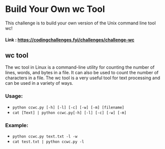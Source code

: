 # Build Your Own wc Tool
This challenge is to build your own version of the Unix command line tool wc!

#### Link : https://codingchallenges.fyi/challenges/challenge-wc

## wc tool
The wc tool in Linux is a command-line utility for counting the number of lines, words, and bytes in a file. It can also be used to count the number of characters in a file. The wc tool is a very useful tool for text processing and can be used in a variety of ways.

### Usage:

 - `python ccwc.py [-h] [-l] [-c] [-w] [-m] [filename]`
 - `cat [Text] | python ccwc.py[-h] [-l] [-c] [-w] [-m]`

### Example:
 - `python ccwc.py text.txt -l -w`
 - `cat test.txt | python ccwc.py -l`